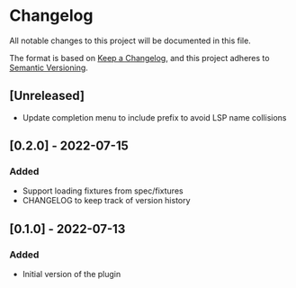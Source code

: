 # Changelog
All notable changes to this project will be documented in this file.

The format is based on [Keep a Changelog](https://keepachangelog.com/en/1.0.0/), and this project
adheres to [Semantic Versioning](https://semver.org/spec/v2.0.0.html).

## [Unreleased]
- Update completion menu to include prefix to avoid LSP name collisions

## [0.2.0] - 2022-07-15
### Added
- Support loading fixtures from spec/fixtures
- CHANGELOG to keep track of version history

## [0.1.0] - 2022-07-13
### Added
- Initial version of the plugin
